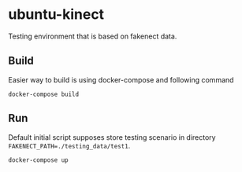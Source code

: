 # ubuntu-kinect

Testing environment that is based on fakenect data.

## Build

Easier way to build is using docker-compose and following command

```
docker-compose build
```

## Run

Default initial script supposes store testing scenario in directory `FAKENECT_PATH=./testing_data/test1`.

```
docker-compose up
```
